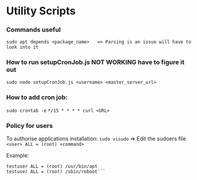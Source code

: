 # Utility Scripts

### Commands useful
```sudo apt depends <package_name>   => Parsing is an issue will have to look into it```


### How to run setupCronJob.js NOT WORKING have to figure it out
```sudo node setupCronJob.js <username> <master_server_url>```

### How to add cron job:
```sudo crontab -e```
```*/15 * * * * curl <URL>```

### Policy for users
To authorise applications installation:
```sudo visudo``` => Edit the sudoers file
```<user> ALL = (root) <command>```

Example:
```testuser ALL = (root) /usr/bin/apt-get
testuser ALL = (root) /usr/bin/apt
testuser ALL = (root) /sbin/reboot```